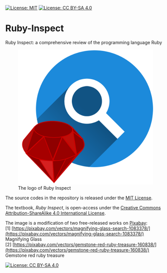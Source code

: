 [![License: MIT](https://img.shields.io/badge/License-MIT-yellow.svg)](https://opensource.org/licenses/MIT)
[![License: CC BY-SA 4.0](https://img.shields.io/badge/License-CC%20BY--SA%204.0-lightgrey.svg)](https://creativecommons.org/licenses/by-sa/4.0/)


# Ruby-Inspect
Ruby Inspect: a comprehensive review of the programming language Ruby

<figure class="image">
    <img src="docs/Ruby_Inspect_logo.png" width="500" height="" />
    <figcaption>The logo of Ruby Inspect</figcaption>
</figure>

The source codes in the repository is released under the [MIT License](LICENSE).

The textbook, *Ruby Inspect*, is open-access under the [Creative Commons Attribution-ShareAlike 4.0 International License](RUBY-INSPECT_BOOK_LICENSE).

The image is a modification of two free-released works on [Pixabay](https://pixabay.com/):  
[1] [https://pixabay.com/vectors/magnifying-glass-search-1083378/](https://pixabay.com/vectors/magnifying-glass-search-1083378/) Magnifying Glass  
[2] [https://pixabay.com/vectors/gemstone-red-ruby-treasure-160838/](https://pixabay.com/vectors/gemstone-red-ruby-treasure-160838/) Gemstone red ruby treasure  

[![License: CC BY-SA 4.0](https://licensebuttons.net/l/by-sa/4.0/88x31.png)](https://creativecommons.org/licenses/by-sa/4.0/)